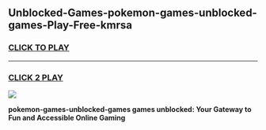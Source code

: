
## Unblocked-Games-pokemon-games-unblocked-games-Play-Free-kmrsa
<h3>
<a href="https://premium76.site?title=pokemon-games-unblocked-games&ref=10A">CLICK TO PLAY</a></h3>
<hr>

<h3>
<a href="https://premium76.site?title=pokemon-games-unblocked-games&ref=10A">CLICK 2 PLAY</a>
  
</h3>

<a href="https://premium76.site?title=pokemon-games-unblocked-games&ref=10A"><img src="https://clearcache.store/games.png"></a>


**pokemon-games-unblocked-games games unblocked: Your Gateway to Fun and Accessible Online Gaming**
